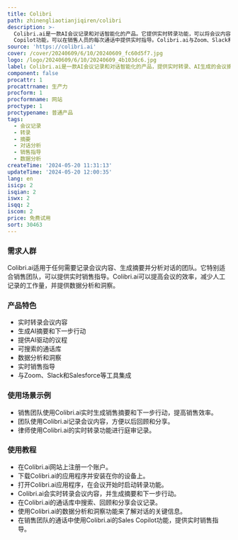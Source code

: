 ```yaml
---
title: Colibri
path: zhinengliaotianjiqiren/colibri
description: >-
  Colibri.ai是一款AI会议记录和对话智能化的产品。它提供实时转录功能，可以将会议内容转录成文字，并生成AI生成的会议摘要和下一步行动。Colibri.ai还提供AI驱动的议程，帮助会议保持有序。所有的通话记录、转录和会议摘要都存储在可搜索的通话库中。通过分析每个对话，Colibri.ai可以提供易于阅读的仪表盘，以获取对话的洞察和数据分析。Colibri.ai还有Sales
  Copilot功能，可以在销售人员的每次通话中提供实时指导。Colibri.ai与Zoom、Slack和Salesforce等工具进行集成。
source: 'https://colibri.ai'
cover: /cover/20240609/6/10/20240609_fc60d5f7.jpg
logo: /logo/20240609/6/10/20240609_4b103dc6.jpg
label: Colibri.ai是一款AI会议记录和对话智能化的产品，提供实时转录、AI生成的会议摘要和对话分析。
component: false
procattr: 1
procattrname: 生产力
procform: 1
procformname: 网站
proctype: 1
proctypename: 普通产品
tags:
  - 会议记录
  - 转录
  - 摘要
  - 对话分析
  - 销售指导
  - 数据分析
createTime: '2024-05-20 11:31:13'
updateTime: '2024-05-20 12:00:35'
lang: en
isicp: 2
isqian: 2
iswx: 2
isqq: 2
iscom: 2
price: 免费试用
sort: 30463
---
```




### 需求人群
Colibri.ai适用于任何需要记录会议内容、生成摘要并分析对话的团队。它特别适合销售团队，可以提供实时销售指导。Colibri.ai可以提高会议的效率，减少人工记录的工作量，并提供数据分析和洞察。

### 产品特色
* 实时转录会议内容
* 生成AI摘要和下一步行动
* 提供AI驱动的议程
* 可搜索的通话库
* 数据分析和洞察
* 实时销售指导
* 与Zoom、Slack和Salesforce等工具集成

### 使用场景示例
* 销售团队使用Colibri.ai实时生成销售摘要和下一步行动，提高销售效率。
* 团队使用Colibri.ai记录会议内容，方便以后回顾和分享。
* 律师使用Colibri.ai的实时转录功能进行庭审记录。

### 使用教程
* 在Colibri.ai网站上注册一个账户。
* 下载Colibri.ai的应用程序并安装在你的设备上。
* 打开Colibri.ai应用程序，在会议开始时启动转录功能。
* Colibri.ai会实时转录会议内容，并生成摘要和下一步行动。
* 在Colibri.ai的通话库中搜索、回顾和分享会议记录。
* 使用Colibri.ai的数据分析和洞察功能来了解对话的关键信息。
* 在销售团队的通话中使用Colibri.ai的Sales Copilot功能，提供实时销售指导。

  
